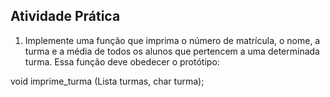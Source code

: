 ## Atividade Prática

1. Implemente uma função que imprima o número de matrícula, o nome, a turma e a média de todos os alunos que pertencem a uma determinada turma. Essa função deve obedecer o protótipo:

void imprime_turma (Lista turmas, char turma);
